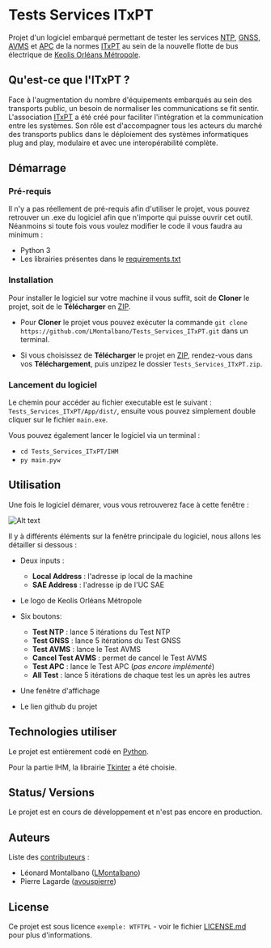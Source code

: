 # Tests Services ITxPT

Projet d'un logiciel embarqué permettant de tester les services 
[NTP](https://wiki.itxpt.org/index.php?title=S02P02-Time_-_v2.1.1), 
[GNSS](https://wiki.itxpt.org/index.php?title=S02P03-GNSSLocation_-_v2.1.1), 
[AVMS](https://wiki.itxpt.org/index.php?title=S02P06-AVMS_-_v2.1.1) 
et [APC](https://wiki.itxpt.org/index.php?title=S02P07-APC_-_v2.1.1) 
de la normes [ITxPT](https://itxpt.org/) au
sein de la nouvelle flotte de bus électrique de 
[Keolis Orléans Métropole](https://www.keolis-orleans-recrute.com/qui-sommes-nous/).

## Qu'est-ce que l'ITxPT ?
Face à l'augmentation du nombre d'équipements embarqués au sein des transports public, un besoin de normaliser les
communications se fit sentir.
L'association [ITxPT](https://itxpt.org/) a été créé pour faciliter l'intégration et la communication entre les 
systèmes. Son rôle est d'accompagner tous les acteurs du marché des transports publics dans le déploiement des systèmes
informatiques plug and play, modulaire et avec une interopérabilité complète. 


## Démarrage

### Pré-requis

Il n'y a pas réellement de pré-requis afin d'utiliser le projet, vous pouvez retrouver un .exe du logiciel afin que
n'importe qui puisse ouvrir cet outil.
Néanmoins si toute fois vous voulez modifier le code il vous faudra au minimum : 

- Python 3
- Les librairies présentes dans le [requirements.txt](https://github.com/LMontalbano/Tests_Services_ITxPT/blob/main/requirements.txt)

### Installation

Pour installer le logiciel sur votre machine il vous suffit, soit de **Cloner** 
le projet, soit de le **Télécharger** en [ZIP](https://github.com/LMontalbano/Tests_Services_ITxPT/archive/refs/heads/main.zip).

- Pour **Cloner** le projet vous pouvez exécuter la commande
``git clone https://github.com/LMontalbano/Tests_Services_ITxPT.git`` dans un terminal.
  

- Si vous choisissez de **Télécharger** le projet en 
[ZIP](https://github.com/LMontalbano/Tests_Services_ITxPT/archive/refs/heads/main.zip), rendez-vous dans vos
**Téléchargement**, puis unzipez le dossier ``Tests_Services_ITxPT.zip``. 

### Lancement du logiciel

Le chemin pour accéder au fichier executable est le suivant : ``Tests_Services_ITxPT/App/dist/``, ensuite vous pouvez
simplement double cliquer sur le fichier ``main.exe``.

Vous pouvez également lancer le logiciel via un terminal :
- ``cd Tests_Services_ITxPT/IHM``
- ``py main.pyw``

## Utilisation
Une fois le logiciel démarer, vous vous retrouverez face à cette fenêtre :


![Alt text](https://github.com/LMontalbano/Tests_Services_ITxPT/blob/main/Docs/app_screenshot.png?raw=true "app_screenshot")

Il y à différents éléments sur la fenêtre principale du logiciel, nous allons les détailler si dessous :

- Deux inputs :
  - **Local Address** : l'adresse ip local de la machine
  - **SAE Address** : l'adresse ip de l'UC SAE
	

- Le logo de Keolis Orléans Métropole


- Six boutons:
  - **Test NTP** : lance 5 itérations du Test NTP
  - **Test GNSS** : lance 5 itérations du Test GNSS
  - **Test AVMS** : lance le Test AVMS
  - **Cancel Test AVMS** : permet de cancel le Test AVMS
  - **Test APC** : lance le Test APC (_pas encore implémenté_)
  - **All Test** : lance 5 itérations de chaque test les un après les autres
    

- Une fenêtre d'affichage
	

- Le lien github du projet

## Technologies utiliser
Le projet est entièrement codé en [Python](https://www.python.org/).

Pour la partie IHM, la librairie [Tkinter](https://docs.python.org/3/library/tkinter.html) a été choisie.



## Status/ Versions
Le projet est en cours de développement et n'est pas encore en production.

## Auteurs
Liste des [contributeurs](https://github.com/LMontalbano/Tests_Services_ITxPT/graphs/contributors) : 
- Léonard Montalbano ([LMontalbano](https://github.com/LMontalbano))
- Pierre Lagarde ([avouspierre](https://github.com/avouspierre))

## License

Ce projet est sous licence ``exemple: WTFTPL`` - voir le fichier [LICENSE.md](LICENSE.md) pour plus d'informations.


